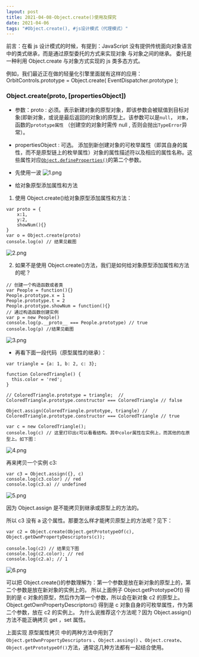 ```yaml
---
layout: post
title: 2021-04-08-Object.create()使用及探究
date: 2021-04-06
tags: "#Object.create(), #js设计模式（代理模式）"
---
```


前言：在看 js 设计模式的时候，有提到：JavaScript 没有提供传统面向对象语言中的类式继承，而是通过原型委托的方式来实现对象
与对象之间的继承。
委托是一种利用 Object.create 与对象方式实现的 js 类多态方式。

例如，我们最近正在做的轻量化引擎里面就有这样的应用：OrbitControls.prototype = Object.create( EventDispatcher.prototype );

### Object.create(proto, [propertiesObject])

- 参数：proto : 必须。表示新建对象的原型对象，即该参数会被赋值到目标对象(即新对象，或说是最后返回的对象)的原型上。该参数可以是`null`， `对象`， 函数的`prototype属性` （创建空的对象时需传 null , 否则会抛出`TypeError`异常）。
- propertiesObject : 可选。 添加到新创建对象的可枚举属性（即其自身的属性，而不是原型链上的枚举属性）对象的属性描述符以及相应的属性名称。这些属性对应[`Object.defineProperties()`](https://developer.mozilla.org/zh-CN/docs/Web/JavaScript/Reference/Global_Objects/Object/defineProperties)的第二个参数。

- 先使用一波
  ![1.png](/assets/images/0408/1.png)

- 给对象原型添加属性和方法

1. 使用 Object.create()给对象原型添加属性和方法：

```
var proto = {
	x:1,
	y:2,
	showNum(){}
}
var o = Object.create(proto)
console.log(o) // 结果见截图
```

![2.png](/assets/images/0408/2.png)

2. 如果不是使用 Object.create()方法，我们是如何给对象原型添加属性和方法的呢？

```
// 创建一个构造函数或者类
var People = function(){}
People.prototype.x = 1
People.prototype.t = 2
People.prototype.showNum = function(){}
// 通过构造函数创建实例
var p = new People()
console.log(p.__proto__ === People.prototype) // true
console.log(p) //结果见截图
```

![3.png](/assets/images/0408/3.png)

- 再看下面一段代码（原型属性的继承）：

```
var triangle = {a: 1, b: 2, c: 3};

function ColoredTriangle() {
  this.color = 'red';
}

// ColoredTriangle.prototype = triangle;  // ColoredTriangle.prototype.constructor === ColoredTriangle // false

Object.assign(ColoredTriangle.prototype, triangle) // ColoredTriangle.prototype.constructor === ColoredTriangle // true

var c = new ColoredTriangle();
console.log(c) // 这里打印出c可以看看结构。其中color属性在实例上，而其他的在原型上。如下图：
```

![4.png](/assets/images/0408/4.png)

再来拷贝一个实例 c3:

```
var c3 = Object.assign({}, c)
console.log(c3.color) // red
console.log(c3.a) // undefined
```

![5.png](/assets/images/0408/5.png)

因为 Object.assign 是不能拷贝到继承或原型上的方法的。

所以 c3 没有 a 这个属性。那要怎么样才能拷贝原型上的方法呢？见下：

```
var c2 = Object.create(Object.getPrototypeOf(c), Object.getOwnPropertyDescriptors(c));

console.log(c2) // 结果见下图
console.log(c2.color); // red
console.log(c2.a); // 1
```

![6.png](/assets/images/0408/6.png)

可以把 Object.create()的参数理解为：第一个参数是放在新对象的原型上的，第二个参数是放在新对象的实例上的。
所以上面例子 Object.getPrototypeOf() 得到的是 c 对象的原型，然后作为第一个参数，所以会在新对象 c2 的原型上。
Object.getOwnPropertyDescriptors() 得到是 c 对象自身的可枚举属性，作为第二个参数，放在 c2 的实例上。
为什么说推荐这个方法呢？因为 Object.assign() 方法不能正确拷贝 get ，set 属性。

上面实现 原型属性拷贝 中的两种方法中用到了 `Object.getOwnPropertyDescriptors` 、`Object.assing()` 、`Object.create`、`Object.getPrototypeOf()`方法，通常这几种方法都有一起结合使用。
